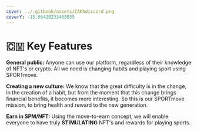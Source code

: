 ```yaml
---
cover: ../.gitbook/assets/CAPAdiscord.png
coverY: -15.56420233463035
---
```


# 🇨🇲 Key Features

**General public:** Anyone can use our platform, regardless of their knowledge of NFT's or crypto. All we need is changing habits and playing sport using SPORTmove.

**Creating a new culture:** We know that the great difficulty is in the change, in the creation of a habit, but from the moment that this change brings financial benefits, it becomes more interesting. So this is our SPORTmove mission, to bring health and reward to the new generation.

**Earn in SPM/NFT:** Using the move-to-earn concept, we will enable everyone to have truly **STIMULATING** NFT's and rewards for playing sports.
